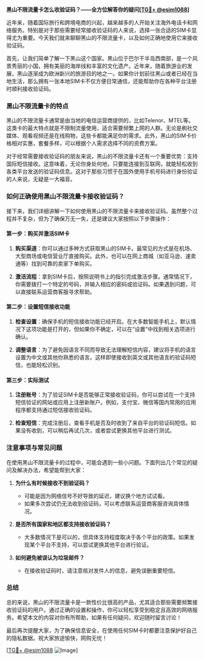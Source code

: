 **黑山不限流量卡怎么收验证码？——全方位解答你的疑问[[TG💪+ @esim1088](https://t.me/s/esim1088)]**

近年来，随着国际旅行和跨境电商的兴起，越来越多的人开始关注海外电话卡和网络服务。特别是对于那些需要经常接收验证码的人来说，选择一张合适的SIM卡显得尤为重要。今天我们就来聊聊黑山的不限流量卡，以及如何正确地使用它来接收验证码。

首先，让我们简单了解一下黑山这个国家。黑山位于巴尔干半岛西南部，是一个风景秀丽的小国，拥有美丽的海岸线和丰富的文化遗产。近年来，随着旅游业的发展，黑山逐渐成为欧洲新兴的旅游目的地之一。如果你计划前往黑山或者已经在当地生活，那么拥有一张本地SIM卡不仅方便日常通信，还能帮助你在各种平台注册时顺利接收验证码。

### 黑山不限流量卡的特点

黑山的不限流量卡通常是由当地的电信运营商提供的，比如Telenor、MTEL等。这类卡的最大特点就是不限制流量使用，适合需要频繁上网的人群。无论是刷社交媒体、观看视频还是在线购物，这些卡都能满足你的需求。此外，黑山的SIM卡价格相对实惠，套餐多样，可以根据个人需求选择不同的资费方案。

对于经常需要接收验证码的朋友来说，黑山的不限流量卡还有一个重要优势：支持国际短信接收。这意味着，无论你身处何地，只要能连接到互联网，就能轻松收到各类平台发送的验证码信息。这对于那些习惯于在国外使用手机号码进行身份验证的人来说，无疑是一大福音。

### 如何正确使用黑山不限流量卡接收验证码？

接下来，我们详细讲解一下如何使用黑山的不限流量卡来接收验证码。虽然整个过程并不复杂，但为了确保万无一失，还是建议大家按照以下步骤操作：

#### 第一步：购买并激活SIM卡

1. **购买渠道**：你可以通过多种方式获取黑山的SIM卡。最常见的方式是在机场、大型商场或电信营业厅直接购买。此外，也可以在网上商城（如亚马逊、速卖通等）找到可靠的卖家下单购买。
   
2. **激活流程**：拿到SIM卡后，按照说明书上的指引完成激活步骤。通常情况下，你需要拨打一个特定的号码，并输入相应的密码或验证码。如果遇到问题，可以直接联系运营商客服寻求帮助。

#### 第二步：设置短信接收功能

1. **检查设置**：确保手机的短信接收功能已经开启。在大多数智能手机上，默认情况下这项功能是打开的，但如果你不确定，可以在“设置”中找到相关选项进行确认。

2. **调整语言**：为了避免因语言不同而导致无法理解短信内容，建议将手机的语言设置为中文或其他你熟悉的语言。这样即使接收到英文或其他语言的验证码短信，也能轻松识别。

#### 第三步：实际测试

1. **注册账号**：为了验证SIM卡是否能够正常接收验证码，你可以尝试在一个支持短信验证的网站或应用上注册新账户。例如，支付宝、微信等国内常用的应用程序都支持通过短信接收验证码。

2. **检查短信**：完成注册后，查看手机是否及时收到了来自平台的验证码短信。如果没有收到，可以稍后再试几次，或者尝试更换其他平台进行测试。

### 注意事项与常见问题

在使用黑山不限流量卡的过程中，可能会遇到一些小问题。下面列出几个常见的疑问及解决办法，希望能帮到大家：

1. **为什么有时候接收不到验证码？**
   - 可能是因为网络信号不好导致的延迟，建议换个地方试试看。
   - 如果多次尝试仍无法收到验证码，可以考虑联系运营商客服咨询具体情况。

2. **是否所有国家和地区都支持接收验证码？**
   - 大多数情况下是可以的，但具体支持程度取决于各个平台的政策。如果发现某个平台不支持，可以尝试更换其他平台进行验证。

3. **如何避免被误认为垃圾邮件？**
   - 在接收验证码时，请注意核对发件人的信息，避免误删重要短信。

### 总结

总的来说，黑山的不限流量卡是一款性价比很高的产品，尤其适合那些需要频繁接收验证码的用户。通过正确的设置和操作，你可以轻松享受到稳定且高效的网络服务。希望本文的内容对你有所帮助，如果有任何疑问，欢迎随时留言讨论！

最后再次提醒大家，为了确保信息安全，在使用任何SIM卡时都要注意保护好自己的隐私数据。祝大家旅途愉快，网购无忧！

[[TG💪+ @esim1088](https://t.me/s/esim1088) ![Image](https://i.postimg.cc/4NQfJmqS/Snipaste-2025-05-13-00-14-12.png)]